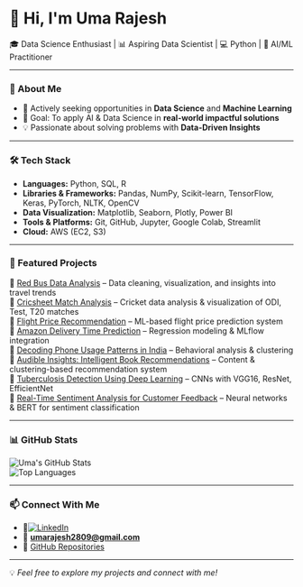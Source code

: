 # 👋 Hi, I'm Uma Rajesh  

🎓 Data Science Enthusiast | 📊 Aspiring Data Scientist | 💻 Python | 🚀 AI/ML Practitioner  

---

### 🌟 About Me  
- 🌱 Actively seeking opportunities in **Data Science** and **Machine Learning**  
- 🚀 Goal: To apply AI & Data Science in **real-world impactful solutions**  
- 💡 Passionate about solving problems with **Data-Driven Insights**  

---

### 🛠️ Tech Stack  
- **Languages:** Python, SQL, R  
- **Libraries & Frameworks:** Pandas, NumPy, Scikit-learn, TensorFlow, Keras, PyTorch, NLTK, OpenCV  
- **Data Visualization:** Matplotlib, Seaborn, Plotly, Power BI  
- **Tools & Platforms:** Git, GitHub, Jupyter, Google Colab, Streamlit  
- **Cloud:** AWS (EC2, S3)  

---

### 📌 Featured Projects  
🔹 [Red Bus Data Analysis](#) – Data cleaning, visualization, and insights into travel trends  
🔹 [Cricsheet Match Analysis](#) – Cricket data analysis & visualization of ODI, Test, T20 matches  
🔹 [Flight Price Recommendation](#) – ML-based flight price prediction system  
🔹 [Amazon Delivery Time Prediction](#) – Regression modeling & MLflow integration  
🔹 [Decoding Phone Usage Patterns in India](#) – Behavioral analysis & clustering  
🔹 [Audible Insights: Intelligent Book Recommendations](#) – Content & clustering-based recommendation system  
🔹 [Tuberculosis Detection Using Deep Learning](#) – CNNs with VGG16, ResNet, EfficientNet  
🔹 [Real-Time Sentiment Analysis for Customer Feedback](#) – Neural networks & BERT for sentiment classification  

---

### 📊 GitHub Stats  
![Uma's GitHub Stats](https://github-readme-stats.vercel.app/api?username=UmaRajesh&show_icons=true&theme=radical)  
![Top Languages](https://github-readme-stats.vercel.app/api/top-langs/?username=UmaRajesh&layout=compact&theme=radical)  

---

### 📫 Connect With Me  
- 💼[![LinkedIn](https://img.shields.io/badge/LinkedIn-blue?logo=linkedin&logoColor=white)](https://www.linkedin.com/in/uma-rajesh/)  
- 📧 **umarajesh2809@gmail.com**  
- 📂 [GitHub Repositories](#)  


---

💡 *Feel free to explore my projects and connect with me!*  
